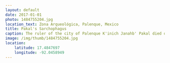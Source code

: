 ```yaml
---
layout: default
date: 2017-01-01
photo: 1484755204.jpg
location_text: Zona Arqueológica, Palenque, Mexico
title: Pakal's Sarchophagus
caption: The ruler of the city of Palenque K'inich Janahb' Pakal died on August 28, 683 A.D. He is pictured on that sarcophagus through a personification of K'awiil, the god of agriculture.
image: /img/thumb/1484755204.jpg
location:
    latitude: 17.4847697
    longitude: -92.0458949
---
```


